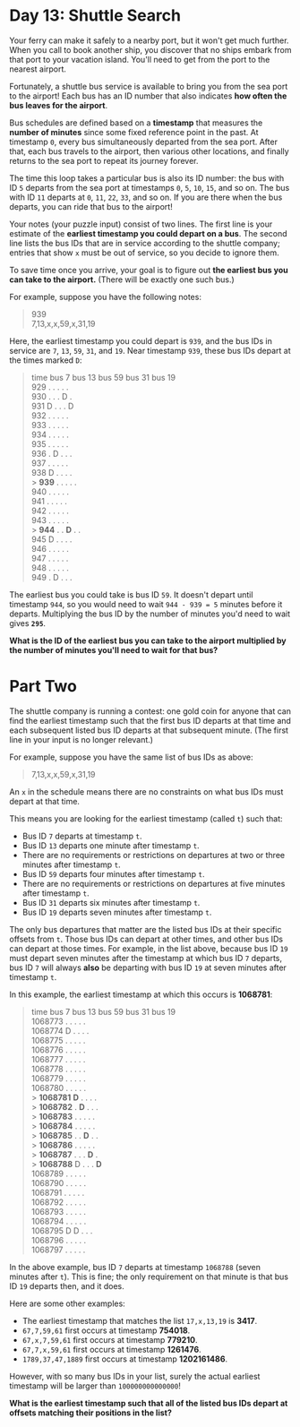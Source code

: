 # Day 13: Shuttle Search

Your ferry can make it safely to a nearby port, but it won't get much further. When you call to book another ship, you discover that no ships embark from that port to your vacation island. You'll need to get from the port to the nearest airport.

Fortunately, a shuttle bus service is available to bring you from the sea port to the airport! Each bus has an ID number that also indicates **how often the bus leaves for the airport**.

Bus schedules are defined based on a **timestamp** that measures the **number of minutes** since some fixed reference point in the past. At timestamp `0`, every bus simultaneously departed from the sea port. After that, each bus travels to the airport, then various other locations, and finally returns to the sea port to repeat its journey forever.

The time this loop takes a particular bus is also its ID number: the bus with ID `5` departs from the sea port at timestamps `0`, `5`, `10`, `15`, and so on. The bus with ID `11` departs at `0`, `11`, `22`, `33`, and so on. If you are there when the bus departs, you can ride that bus to the airport!

Your notes (your puzzle input) consist of two lines. The first line is your estimate of the **earliest timestamp you could depart on a bus**. The second line lists the bus IDs that are in service according to the shuttle company; entries that show `x` must be out of service, so you decide to ignore them.

To save time once you arrive, your goal is to figure out **the earliest bus you can take to the airport.** (There will be exactly one such bus.)

For example, suppose you have the following notes:

> 939<br>
> 7,13,x,x,59,x,31,19

Here, the earliest timestamp you could depart is `939`, and the bus IDs in service are `7`, `13`, `59`, `31`, and `19`. Near timestamp `939`, these bus IDs depart at the times marked `D`:

> time bus 7 bus 13 bus 59 bus 31 bus 19<br>
> 929 . . . . .<br>
> 930 . . . D .<br>
> 931 D . . . D<br>
> 932 . . . . .<br>
> 933 . . . . .<br>
> 934 . . . . .<br>
> 935 . . . . .<br>
> 936 . D . . .<br>
> 937 . . . . .<br>
> 938 D . . . .<br> > **939** . . . . .<br>
> 940 . . . . .<br>
> 941 . . . . .<br>
> 942 . . . . .<br>
> 943 . . . . .<br> > **944** . . **D** . .<br>
> 945 D . . . .<br>
> 946 . . . . .<br>
> 947 . . . . .<br>
> 948 . . . . .<br>
> 949 . D . . .

The earliest bus you could take is bus ID `59`. It doesn't depart until timestamp `944`, so you would need to wait `944 - 939 = 5` minutes before it departs. Multiplying the bus ID by the number of minutes you'd need to wait gives **`295`**.

**What is the ID of the earliest bus you can take to the airport multiplied by the number of minutes you'll need to wait for that bus?**

# Part Two

The shuttle company is running a contest: one gold coin for anyone that can find the earliest timestamp such that the first bus ID departs at that time and each subsequent listed bus ID departs at that subsequent minute. (The first line in your input is no longer relevant.)

For example, suppose you have the same list of bus IDs as above:

> 7,13,x,x,59,x,31,19

An `x` in the schedule means there are no constraints on what bus IDs must depart at that time.

This means you are looking for the earliest timestamp (called `t`) such that:

- Bus ID `7` departs at timestamp `t`.
- Bus ID `13` departs one minute after timestamp `t`.
- There are no requirements or restrictions on departures at two or three minutes after timestamp `t`.
- Bus ID `59` departs four minutes after timestamp `t`.
- There are no requirements or restrictions on departures at five minutes after timestamp `t`.
- Bus ID `31` departs six minutes after timestamp `t`.
- Bus ID `19` departs seven minutes after timestamp `t`.

The only bus departures that matter are the listed bus IDs at their specific offsets from `t`. Those bus IDs can depart at other times, and other bus IDs can depart at those times. For example, in the list above, because bus ID `19` must depart seven minutes after the timestamp at which bus ID `7` departs, bus ID `7` will always **also** be departing with bus ID `19` at seven minutes after timestamp `t`.

In this example, the earliest timestamp at which this occurs is **1068781**:

> time bus 7 bus 13 bus 59 bus 31 bus 19<br>
> 1068773 . . . . .<br>
> 1068774 D . . . .<br>
> 1068775 . . . . .<br>
> 1068776 . . . . .<br>
> 1068777 . . . . .<br>
> 1068778 . . . . .<br>
> 1068779 . . . . .<br>
> 1068780 . . . . .<br> > **1068781** **D** . . . .<br> > **1068782** . **D** . . .<br> > **1068783** . . . . .<br> > **1068784** . . . . .<br> > **1068785** . . **D** . .<br> > **1068786** . . . . .<br> > **1068787** . . . **D** .<br> > **1068788** D . . . **D**<br>
> 1068789 . . . . .<br>
> 1068790 . . . . .<br>
> 1068791 . . . . .<br>
> 1068792 . . . . .<br>
> 1068793 . . . . .<br>
> 1068794 . . . . .<br>
> 1068795 D D . . .<br>
> 1068796 . . . . .<br>
> 1068797 . . . . .

In the above example, bus ID `7` departs at timestamp `1068788` (seven minutes after `t`). This is fine; the only requirement on that minute is that bus ID `19` departs then, and it does.

Here are some other examples:

- The earliest timestamp that matches the list `17,x,13,19` is **3417**.
- `67,7,59,61` first occurs at timestamp **754018**.
- `67,x,7,59,61` first occurs at timestamp **779210**.
- `67,7,x,59,61` first occurs at timestamp **1261476**.
- `1789,37,47,1889` first occurs at timestamp **1202161486**.

However, with so many bus IDs in your list, surely the actual earliest timestamp will be larger than `100000000000000`!

**What is the earliest timestamp such that all of the listed bus IDs depart at offsets matching their positions in the list?**
